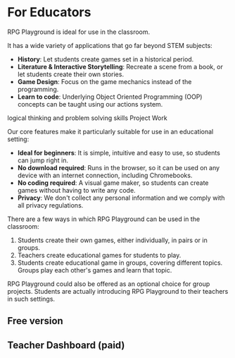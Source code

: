 # For Educators

RPG Playground is ideal for use in the classroom. 

It has a wide variety of applications that go far beyond STEM subjects:

- **History**: Let students create games set in a historical period.
- **Literature & Interactive Storytelling**: Recreate a scene from a book, or let students create their own stories.
- **Game Design**: Focus on the game mechanics instead of the programming.
- **Learn to code**: Underlying Object Oriented Programming (OOP) concepts can be taught using our actions system.

logical thinking and problem solving skills
Project Work


Our core features make it particularly suitable for use in an educational setting:

- **Ideal for beginners**: It is simple, intuitive and easy to use, so students can jump right in.
- **No download required**: Runs in the browser, so it can be used on any device with an internet connection, including Chromebooks.
- **No coding required**: A visual game maker, so students can create games without having to write any code.
- **Privacy**: We don't collect any personal information and we comply with all privacy regulations.



There are a few ways in which RPG Playground can be used in the classroom:

1. Students create their own games, either individually, in pairs or in groups.
2. Teachers create educational games for students to play.
3. Students create educational game in groups, covering different topics. Groups play each other's games and learn that topic.

RPG Playground could also be offered as an optional choice for group projects. Students are actually introducing RPG Playground to their teachers in such settings.


## Free version

## Teacher Dashboard (paid)
